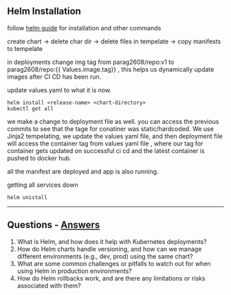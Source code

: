 ## Helm Installation

follow [helm guide](https://github.com/Parag-S-Salunkhe/twotierapp/blob/main/docs/Part4-helm.md) for installation and other commands

create chart -> delete char dir -> delete files in tempelate -> copy manifests to tempelate 

in deployments change img tag  from parag2608/repo:v1 to parag2608/repo:{{ Values.image.tag}} , this helps us dynamically update images after CI CD has been run.

update values.yaml to what it is now. 

```shell
helm install <release-name> <chart-directory>
kubectl get all
```

we make a change to deployment file as well. you can access the previous commits to see that the tage for conatiner was static/hardcoded. We use Jinja2 tempelating, we update the values yaml file, and 
then deployment file will access the container tag from values yaml file , where our tag for container gets updated on successful ci cd and the latest container is pushed to docker hub.

all the manifest are deployed and app is also running.

getting all services down
```shell
helm unistall 
```
---------------------------------------------------------------------------------------------------
## Questions - [Answers](Questions&Answers.md#p4)

1. What is Helm, and how does it help with Kubernetes deployments?
2. How do Helm charts handle versioning, and how can we manage different environments (e.g., dev, prod) using the same chart?
3. What are some common challenges or pitfalls to watch out for when using Helm in production environments?
4. How do Helm rollbacks work, and are there any limitations or risks associated with them?

   



